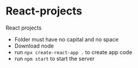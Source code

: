 # React-projects
React projects


- Folder must have no capital and no space 
- Download node
- run `npx create-react-app .` to create app code
- run `npm start` to start the server